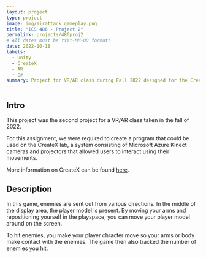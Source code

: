 ```yaml
---
layout: project
type: project
image: img/airattack_gameplay.png
title: "ICS 486 - Project 2"
permalink: projects/486proj2
# All dates must be YYYY-MM-DD format!
date: 2022-10-18
labels:
  - Unity
  - CreateX
  - AR
  - C#
summary: Project for VR/AR class during Fall 2022 designed for the CreateX lab at UH West Oahu.
---
```


## Intro

This project was the second project for a VR/AR class taken in the fall of 2022. 

For this assignment, we were required to create a program that could be used on the CreateX lab, a system consisting of Microsoft Azure Kinect cameras and projectors that allowed users to interact using their movements.

More information on CreateX can be found [here](https://www.lavaflow.info/createx).

## Description

In this game, enemies are sent out from various directions. In the middle of the display area, the player model is present. By moving your arms and repositioning yourself in the playspace, you can move your player model around on the screen.

To hit enemies, you make your player chracter move so your arms or body make contact with the enemies. The game then also tracked the number of enemies you hit.


